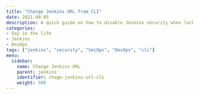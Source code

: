 ```yaml
---
title: "Change Jenkins URL from CLI"
date: 2021-08-05
description: A quick guide on how to disable Jenkins security when locked out of the UI.
categories:
- Day in the life
- Jenkins
- DevOps
tags: ["jenkins", "security", "SecOps", "DevOps", "cli"]
menu:
  sidebar:
    name: Change Jenkins URL
    parent: jenkins
    identifier: chage-jenkins-url-cli
    weight: 500
---
```

